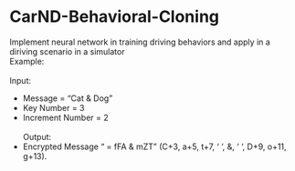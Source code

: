 # CarND-Behavioral-Cloning
Implement neural network in training driving behaviors and apply in a diriving scenario in a simulator\
Example:\
\
Input:
* Message = “Cat & Dog”
* Key Number = 3
* Increment Number = 2
\
\
Output:
* Encrypted Message “ = fFA & mZT”
(C+3, a+5, t+7, ‘ ‘, &, ‘ ‘, D+9, o+11, g+13). 
